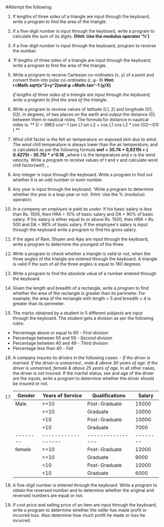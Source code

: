 #Attempt the following:

1.  If lengths of three sides of a triangle are input through the
    keyboard, write a program to find the area of the triangle.

2.  If a five-digit number is input through the keyboard, write a
    program to calculate the sum of its digits.
    **(Hint: Use the modulus operator ‘%’)**

3.  if a five-digit number is input through the keyboard,
    program to reverse the number.

4.  ‘If lengths of three sides of a triangle are input through the
    keyboard, write a program to find the area of the triangle.

5.  Write a program to receive Cartesian co-ordinates (x, y) of a point
    and convert them into polar co-ordinates (r, φ- 9)
    **Hint: r=Math.sqrt(x^2+y^2)and φ =Math.tan^-1 (y/X)**

    _if lengths of three sides of a triangle are input through the keyboard, write a program to find the area of the triangle._

6.  Write a program to receive values of latitude (L1, 2) and longitude
    (G1, G2), in degrees, of two places on the earth and output the
    distance (D) between them in nautical miles. The formula for
    distance in nautical miles is:
    ** D = 3963 cos^-1 (sin L1 sin L2 + cos L1 cos L2 \* cos (G2—G1) ) **

7.  Wind chill factor is the felt air temperature on exposed skin due to
    wind. The wind chill temperature is always lower than the air
    temperature, and is calculated as per the following formula
    **wef = 35.74 + 0,6215t + ( 0.4275t - 35.75) \* v^0.16**
    _where t is the temperature and v is the wind velocity. Write a program to receive values of t and v and calculate wind chill factor(wef). _

8.  Any integer is input through the keyboard. Write a program to find
    out whether it is an odd number or even number.

9.  Any year is input through the keyboard. 'Write a program to
    determine whether the year is a leap year or not.
    (Hint: Use the % (modulus) operator)

10. _In a company an employee is paid as under:_
    If his basic salary is less than Rs. 1500, then HRA = 10% of basic salary and DA = 90% of basic salary. If his salary is either equal to or above Rs. 1500, then HRA = Rs. 500 and DA = 98% of basic salary. If the employee's salary is input through the keyboard write a program to find his gross salary.

11. If the ages of Ram, Shyam and Ajay are input through the keyboard, write a program to determine the youngest of the three.

12. Write a program to check whether a triangle is valid or not, when the three angles of the triangle are entered through the keyboard. A triangle is valid if the sum of all the three angles is equal to 180
    degrees.

13. Write a program to find the absolute value of a number entered
    through the keyboard.

14. Given the length and breadth of a rectangle, write a program to find
    whether the area of the rectangle is greater than its perimeter. For example, the area of the rectangle with length = 5 and breadth = 4 is greater than its perimeter.

15. The marks obtained by a student in 5 different subjects are input through the keyboard. The student gets a division as per the following rules:

- Percentage above or equal to 60 - _First division_
- Percentage between 50 and 59 - _Second division_
- Percentage between 40 and 49 - _Third division_
- Percentage less than 40 - _Fail_

16. A company insures its drivers in the following cases: -
    _If the driver is married._
    _If the driver is unmarried , male & above 30 years of age._
    _If the driver is unmarried, female & above 25 years of age._
    In all other cases, the driver is not insured. If the marital status, sex and age of the driver are the inputs, write a program to determine whether the driver should be insured or not.

17. | Gender   | Years of Service   | Qualifications   | Salary   |
    | -------- | ------------------ | ---------------- | -------- |
    | Male     | >=10               | Post-Graduate    | 15000    |
    |          | >=10               | Graduate         | 10000    |
    |          | <10                | Post-Graduate    | 10000    |
    |          | <10                | Graduate         | 7000     |
    | -------- | ------------------ | ---------------- | -------- |
    | female   | >=10               | Post-Graduate    | 12000    |
    |          | >=10               | Graduate         | 9000     |
    |          | <10                | Post-Graduate    | 10000    |
    |          | <10                | Graduate         | 6000     |
18. A five-digit number is entered through the keyboard. Write a
    program to obtain the reversed number and to determine whether the original and reversed numbers are equal or not.

19. If cost price and selling price of an item are input through the
    keyboard, write a program to determine whether the seller has made profit or incurred loss. Also determine how much profit he
    made or loss he incurred.
